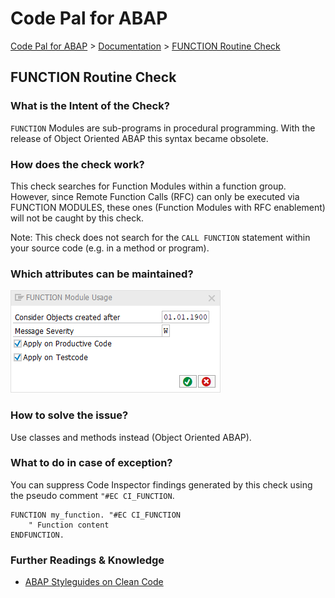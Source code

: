# Code Pal for ABAP

[Code Pal for ABAP](../../README.md) > [Documentation](../check_documentation.md) > [FUNCTION Routine Check](function-routine.md)

## FUNCTION Routine Check

### What is the Intent of the Check?

`FUNCTION` Modules are sub-programs in procedural programming. With the release of Object Oriented ABAP this syntax became obsolete.

### How does the check work?

This check searches for Function Modules within a function group. However, since Remote Function Calls (RFC) can only be executed via FUNCTION MODULES, these ones (Function Modules with RFC enablement) will not be caught by this check.

Note: This check does not search for the `CALL FUNCTION` statement within your source code (e.g. in a method or program).

### Which attributes can be maintained?

![Attributes](./imgs/function_module_usage.png)

### How to solve the issue?

Use classes and methods instead (Object Oriented ABAP).

### What to do in case of exception?

You can suppress Code Inspector findings generated by this check using the pseudo comment `"#EC CI_FUNCTION`.

```abap
FUNCTION my_function. "#EC CI_FUNCTION
    " Function content
ENDFUNCTION.
```

### Further Readings & Knowledge

* [ABAP Styleguides on Clean Code](https://github.com/SAP/styleguides/blob/master/clean-abap/CleanABAP.md#prefer-object-orientation-to-procedural-programming)
